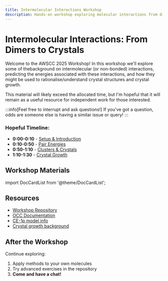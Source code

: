 ```yaml
---
title: Intermolecular Interactions Workshop
description: Hands-on workshop exploring molecular interactions from dimers to crystal growth
---
```


# Intermolecular Interactions: From Dimers to Crystals

Welcome to the AWSCC 2025 Workshop! In this workshop we'll explore some of thebackground on intermolecular (or non-bonded) interactions, predicting the energies associated with these interactions, and how they might be used to rationalise/understand crystal structures and crystal growth.

This material will likely exceed the allocated time, but I'm hopeful that it will remain as a useful resource for independent work for those interested.

:::info[Feel free to interrupt and ask questions!]
If you've got a question, odds are someone else is having a similar issue or query!
:::

### Hopeful Timeline:
- **0:00-0:10** - [Setup & Introduction](./0-setup.md)
- **0:10-0:50** - [Pair Energies](./1-pair-energies.md) 
- **0:50-1:10** - [Clusters & Crystals](./2-clusters.md)
- **1:10-1:30** - [Crystal Growth](./3-crystal-growth.md)

## Workshop Materials

import DocCardList from '@theme/DocCardList';

<DocCardList />


## Resources

- [Workshop Repository](https://github.com/peterspackman/awscc_workshop_2025)
- [OCC Documentation](https://github.com/peterspackman/occ/wiki)
- [CE-1p model info](./ce-1p.md)
- [Crystal growth background](./cg-theory.md)

## After the Workshop

Continue exploring:
1. Apply methods to your own molecules
2. Try advanced exercises in the repository
3. **Come and have a chat!**
